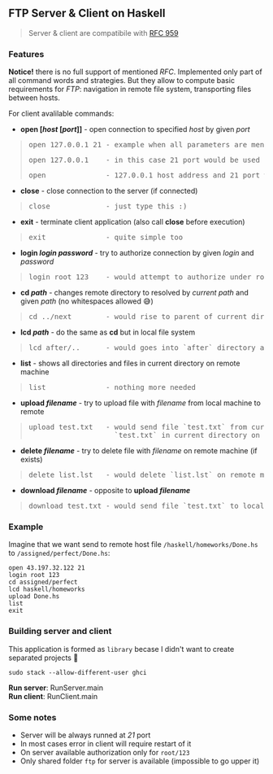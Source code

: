 ## FTP Server & Client on Haskell
> Server & client are compatibile with [RFC 959](https://tools.ietf.org/html/rfc959)

### Features

**Notice!** there is no full support of mentioned _RFC_. Implemented only part of all command words and strategies. 
But they allow to compute basic requirements for _FTP_: navigation in remote file system, transporting files between hosts.

For client avalilable commands:
* **open [_host_ [_port_]]**  - open connection to specified _host_ by given _port_
> <pre>open 127.0.0.1 21 - example when all parameters are mentioned </pre>
> <pre>open 127.0.0.1    - in this case 21 port would be used</pre>
> <pre>open              - 127.0.0.1 host address and 21 port would be used</pre>

* **close** - close connection to the server (if connected)
> <pre>close             - just type this :)</pre>

* **exit** - terminate client application (also call **close** before execution)
> <pre>exit              - quite simple too</pre>

* **login _login_ _password_** - try to authorize connection by given _login_ and _password_
> <pre>login root 123    - would attempt to authorize under root user</pre>

* **cd _path_** - changes remote directory to resolved by _current path_ and given _path_ (no whitespaces allowed :sweat_smile:)
> <pre>cd ../next        - would rise to parent of current directory and then goes into `next` directory</pre>

* **lcd _path_** - do the same as **cd** but in local file system
> <pre>lcd after/..      - would goes into `after` directory and then goes back</pre>

* **list** - shows all directories and files in current directory on remote machine
> <pre>list              - nothing more needed</pre>

* **upload _filename_** - try to upload file with _filename_ from local machine to remote
> <pre>upload test.txt   - would send file `test.txt` from current directory on local machine to 
>                     `test.txt` in current directory on remote machine</pre>

* **delete _filename_** - try to delete file with _filename_ on remote machine (if exists)
> <pre>delete list.lst   - would delete `list.lst` on remote machine in current directory</pre>

* **download _filename_** - opposite to **upload _filename_**
> <pre>download test.txt - would send file `test.txt` to local machine (if exists)</pre>

### Example

Imagine that we want send to remote host file `/haskell/homeworks/Done.hs` to `/assigned/perfect/Done.hs`:
```
open 43.197.32.122 21
login root 123
cd assigned/perfect
lcd haskell/homeworks
upload Done.hs
list
exit
```

### Building server and client

This application is formed as `library` becase I didn't want to create separated projects :hugs:

`sudo stack --allow-different-user ghci`  

**Run server**: RunServer.main  
**Run client**: RunClient.main  

### Some notes

* Server will be always runned at _21_ port
* In most cases error in client will require restart of it
* On server available authorization only for `root/123`
* Only shared folder `ftp` for server is available (impossible to go upper it)
